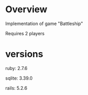 # Overview

Implementation of game "Battleship"

Requires 2 players

# versions

ruby: 2.7.6

sqlite: 3.39.0

rails: 5.2.6
